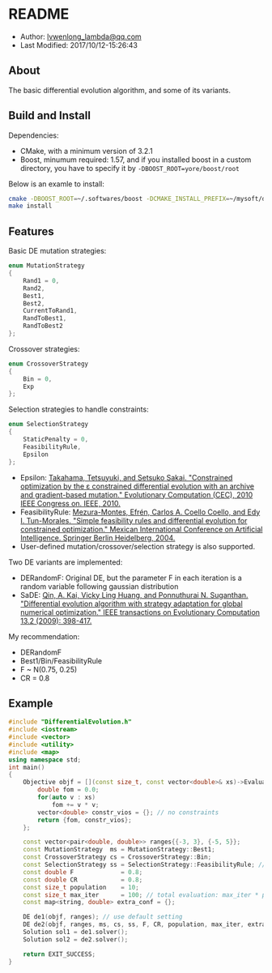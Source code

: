 # README

* Author: lvwenlong_lambda@qq.com
* Last Modified: 2017/10/12-15:26:43

## About

The basic differential evolution algorithm, and some of its variants.

## Build and Install

Dependencies:

* CMake, with a minimum version of 3.2.1
* Boost, minumum required: 1.57, and if you installed boost in a custom
  directory, you have to specify it by `-DBOOST_ROOT=yore/boost/root`

Below is an examle to install:

```bash
cmake -DBOOST_ROOT=~/.softwares/boost -DCMAKE_INSTALL_PREFIX=~/mysoft/de
make install
```

## Features

Basic DE mutation strategies:

```cpp
enum MutationStrategy
{
    Rand1 = 0,
    Rand2, 
    Best1,
    Best2,
    CurrentToRand1, 
    RandToBest1, 
    RandToBest2
};
```
Crossover strategies:

```cpp
enum CrossoverStrategy
{
    Bin = 0,
    Exp
};
```

Selection strategies to handle constraints:

```cpp
enum SelectionStrategy
{
    StaticPenalty = 0,
    FeasibilityRule,
    Epsilon
};
```

- Epsilon: [Takahama, Tetsuyuki, and Setsuko Sakai. "Constrained optimization by the ε constrained differential evolution with an archive and gradient-based mutation." Evolutionary Computation (CEC), 2010 IEEE Congress on. IEEE, 2010.](http://ieeexplore.ieee.org/abstract/document/5586484/)
- FeasibilityRule: [Mezura-Montes, Efrén, Carlos A. Coello Coello, and Edy I. Tun-Morales. "Simple feasibility rules and differential evolution for constrained optimization." Mexican International Conference on Artificial Intelligence. Springer Berlin Heidelberg, 2004.](https://pdfs.semanticscholar.org/e90d/c00b726b01d3da39d39bd5182278c15f13af.pdf)
- User-defined mutation/crossover/selection strategy is also supported.

Two DE variants are implemented:

- DERandomF: Original DE, but the parameter F in each iteration is a random variable following gaussian distribution
- SaDE: [Qin, A. Kai, Vicky Ling Huang, and Ponnuthurai N. Suganthan. "Differential evolution algorithm with strategy adaptation for global numerical optimization." IEEE transactions on Evolutionary Computation 13.2 (2009): 398-417.](http://ieeexplore.ieee.org/abstract/document/4632146/)

My recommendation:

- DERandomF
- Best1/Bin/FeasibilityRule
- F ~ N(0.75, 0.25)
- CR = 0.8

## Example

```cpp
#include "DifferentialEvolution.h"
#include <iostream>
#include <vector>
#include <utility>
#include <map>
using namespace std;
int main()
{
    Objective objf = [](const size_t, const vector<double>& xs)->Evaluated{
        double fom = 0.0; 
        for(auto v : xs)
            fom += v * v;
        vector<double> constr_vios = {}; // no constraints
        return {fom, constr_vios};
    };

    const vector<pair<double, double>> ranges{{-3, 3}, {-5, 5}};
    const MutationStrategy  ms = MutationStrategy::Best1;
    const CrossoverStrategy cs = CrossoverStrategy::Bin;
    const SelectionStrategy ss = SelectionStrategy::FeasibilityRule; // How to handle constraints
    const double F             = 0.8;
    const double CR            = 0.8;
    const size_t population    = 10;
    const size_t max_iter      = 100; // total evaluation: max_iter * population
    const map<string, double> extra_conf = {};

    DE de1(objf, ranges); // use default setting
    DE de2(objf, ranges, ms, cs, ss, F, CR, population, max_iter, extra_conf);
    Solution sol1 = de1.solver();
    Solution sol2 = de2.solver();

    return EXIT_SUCCESS;
}
```
